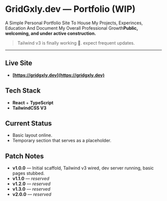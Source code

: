 # GridGxly.dev — Portfolio (WIP)

A Simple Personal Portfolio Site To House My Projects, Experinces, Education And Document My Overall Professional Growth**Public, welcoming, and under active construction.**

> Tailwind v3 is finally working 🎉.  expect frequent updates.

---

## Live Site

* **[https://gridgxly.dev](https://gridgxly.dev)**

## Tech Stack

* **React** + **TypeScript**
* **TailwindCSS V3**

## Current Status

* Basic layout online.
* Temporary section that serves as a placeholder.

## Patch Notes


* **v1.0.0** — Initial scaffold, Tailwind v3 wired, dev server running, basic pages stubbed.
* **v1.1.0** — *reserved*
* **v1.2.0** — *reserved*
* **v1.3.0** — *reserved*
* **v2.0.0** — *reserved*
